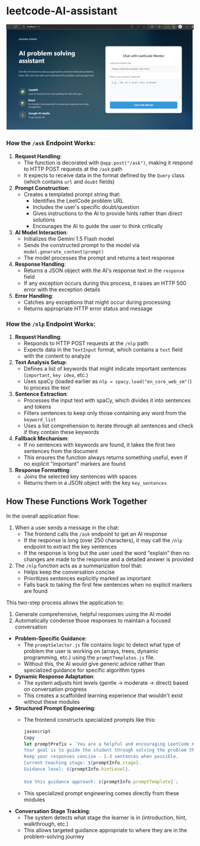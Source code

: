 # leetcode-AI-assistant

![Alt text](demo/ui%20(1).png)


### How the `/ask` Endpoint Works:

1. **Request Handling**:
    - The function is decorated with `@app.post("/ask")`, making it respond to HTTP POST requests at the `/ask` path
    - It expects to receive data in the format defined by the `Query` class (which contains `url` and `doubt` fields)
2. **Prompt Construction**:
    - Creates a templated prompt string that:
        - Identifies the LeetCode problem URL
        - Includes the user's specific doubt/question
        - Gives instructions to the AI to provide hints rather than direct solutions
        - Encourages the AI to guide the user to think critically
3. **AI Model Interaction**:
    - Initializes the Gemini 1.5 Flash model
    - Sends the constructed prompt to the model via `model.generate_content(prompt)`
    - The model processes the prompt and returns a text response
4. **Response Handling**:
    - Returns a JSON object with the AI's response text in the `response` field
    - If any exception occurs during this process, it raises an HTTP 500 error with the exception details
5. **Error Handling**:
    - Catches any exceptions that might occur during processing
    - Returns appropriate HTTP error status and message

### How the `/nlp` Endpoint Works:

1. **Request Handling**:
    - Responds to HTTP POST requests at the `/nlp` path
    - Expects data in the `TextInput` format, which contains a `text` field with the content to analyze
2. **Text Analysis Setup**:
    - Defines a list of keywords that might indicate important sentences (`important`, `key idea`, etc.)
    - Uses spaCy (loaded earlier as `nlp = spacy.load("en_core_web_sm")`) to process the text
3. **Sentence Extraction**:
    - Processes the input text with spaCy, which divides it into sentences and tokens
    - Filters sentences to keep only those containing any word from the `keyword_list`
    - Uses a list comprehension to iterate through all sentences and check if they contain these keywords
4. **Fallback Mechanism**:
    - If no sentences with keywords are found, it takes the first two sentences from the document
    - This ensures the function always returns something useful, even if no explicit "important" markers are found
5. **Response Formatting**:
    - Joins the selected key sentences with spaces
    - Returns them in a JSON object with the key `key_sentences`

## How These Functions Work Together

In the overall application flow:

1. When a user sends a message in the chat:
    - The frontend calls the `/ask` endpoint to get an AI response
    - If the response is long (over 250 characters), it may call the `/nlp` endpoint to extract the key sentences
    - If the response is long but the user used the word “explain” then no changes are made to the response and a detailed answer is provided
2. The `/nlp` function acts as a summarization tool that:
    - Helps keep the conversation concise
    - Prioritizes sentences explicitly marked as important
    - Falls back to taking the first few sentences when no explicit markers are found

This two-step process allows the application to:

1. Generate comprehensive, helpful responses using the AI model
2. Automatically condense those responses to maintain a focused conversation

- **Problem-Specific Guidance**:
    - The `promptSelector.js` file contains logic to detect what type of problem the user is working on (arrays, trees, dynamic programming, etc.) using the `promptTemplates.js` file.
    - Without this, the AI would give generic advice rather than specialized guidance for specific algorithm types
- **Dynamic Response Adaptation**:
    - The system adjusts hint levels (gentle → moderate → direct) based on conversation progress
    - This creates a scaffolded learning experience that wouldn't exist without these modules
- **Structured Prompt Engineering**:
    - The frontend constructs specialized prompts like this:
        
        ```jsx
        javascript
        Copy
        let promptPrefix = `You are a helpful and encouraging LeetCode mentor.
        Your goal is to guide the student through solving the problem themselves, not just give away the answer.
        Keep your responses concise - 1-3 sentences when possible.
        Current teaching stage: ${promptInfo.stage}.
        Guidance level: ${promptInfo.hintLevel}.
        
        Use this guidance approach: ${promptInfo.promptTemplate}`;
        
        ```
        
    - This specialized prompt engineering comes directly from these modules
- **Conversation Stage Tracking**:
    - The system detects what stage the learner is in (introduction, hint, walkthrough, etc.)
    - This allows targeted guidance appropriate to where they are in the problem-solving journey
